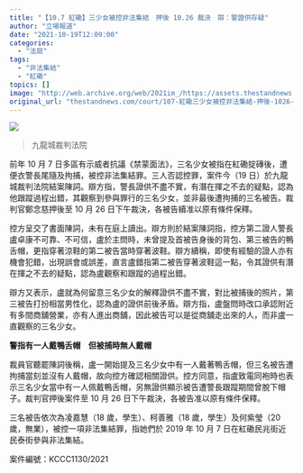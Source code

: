 ```yaml
---
title: "【10.7 紅磡】三少女被控非法集結　押後 10.26 裁決　辯：警證供存疑"
author: "立場報道"
date: "2021-10-19T12:09:00"
categories:
  - "法庭"
tags:
  - "非法集結"
  - "紅磡"
topics: []
image: "http://web.archive.org/web/2021im_/https://assets.thestandnews.com/media/photos/Layer201_CD6YY_jSDJbt9_rEHg6wh.png"
original_url: "thestandnews.com/court/107-紅磡三少女被控非法集結-押後-1026-裁決-辯警證供存疑"
---
```

![](http://web.archive.org/web/2021im_/https://assets.thestandnews.com/media/photos/Layer201_CD6YY_jSDJbt9_rEHg6wh.png)
> 九龍城裁判法院

前年 10 月 7 日多區有示威者抗議《禁蒙面法》，三名少女被指在紅磡掟磚後，遭便衣警長尾隨及拘捕，被控非法集結罪。三人否認控罪，案件今（19 日）於九龍城裁判法院結案陳詞。辯方指，警長證供不盡不實，有潛在揮之不去的疑點，認為他跟蹤過程出錯，其觀察到參與罪行的三名少女，並非最後遭拘捕的三名被告。裁判官鄭念慈押後至 10 月 26 日下午裁決，各被告續准以原有條件保釋。

控方呈交了書面陳詞，未有在庭上讀出。辯方則於結案陳詞指，控方第二證人警長盧卓康不可靠、不可信，盧於主問時，未曾提及首被告身後的背包、第三被告的鴨舌帽，更指穿著涼鞋的第二被告當時穿著波鞋。辯方續稱，即使有經驗的證人亦有機會犯錯，出現誤會或誤差，直言盧錯指第二被告穿著波鞋這一點，令其證供有潛在揮之不去的疑點，認為盧觀察和跟蹤的過程出錯。

辯方又表示，盧就為何留意三名少女的解釋證供不盡不實，對比被捕後的照片，第三被告打扮相當男性化，認為盧的證供前後矛盾。辯方指，盧盤問時改口承認附近有多間商舖營業，亦有人進出商舖，因此被告可以是從商舖走出來的人，而非盧一直觀察的三名少女。

**警指有一人戴鴨舌帽　但被捕時無人戴帽**

裁員官聽罷陳詞後稱，盧一開始提及三名少女中有一人戴著鴨舌帽，但三名被告遭拘捕當刻並沒有人戴帽，故向控方確認相關證供。控方同意，指盧致電同袍時也表示三名少女當中有一人佩戴鴨舌帽，另無證供顯示被告遭警長跟蹤期間曾脫下帽子。裁判官押後案件至 10 月 26 日下午裁決，各被告准以原有條件保釋。

三名被告依次為凌嘉慧（18 歲，學生）、柯善雅（18 歲，學生）及何紫瑩（20 歲，無業），被控一項非法集結罪，指她們於 2019 年 10 月 7 日在紅磡民兆街近民泰街參與非法集結。

案件編號：KCCC1130/2021
